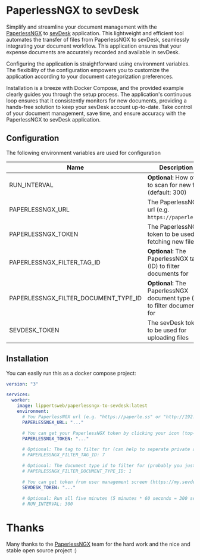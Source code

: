 # PaperlessNGX to sevDesk

Simplify and streamline your document management with the [PaperlessNGX](https://docs.paperless-ngx.com/)
to [sevDesk](https://sevdesk.de/) application. This lightweight and efficient tool automates the transfer of files from
PaperlessNGX to sevDesk, seamlessly integrating your document workflow. This application ensures that your expense
documents are accurately recorded and available in sevDesk.

Configuring the application is straightforward using environment variables. The flexibility of the configuration
empowers you to customize the application according to your document categorization preferences.

Installation is a breeze with Docker Compose, and the provided example clearly guides you through the setup process. The
application's continuous loop ensures that it consistently monitors for new documents, providing a hands-free solution
to keep your sevDesk account up-to-date. Take control of your document management, save time, and ensure accuracy with
the PaperlessNGX to sevDesk application.

## Configuration

The following environment variables are used for configuration

| Name                                 | Description                                                               |
|--------------------------------------|---------------------------------------------------------------------------|
| RUN_INTERVAL                         | **Optional:** How often to scan for new files (default: 300)              |
| PAPERLESSNGX_URL                     | The PaperlessNGX url (e.g. `https://paperle.ss`)                          |
| PAPERLESSNGX_TOKEN                   | The PaperlessNGX token to be used for fetching new files                  |
| PAPERLESSNGX_FILTER_TAG_ID           | **Optional:** The PaperlessNGX tag (ID) to filter documents for           |
| PAPERLESSNGX_FILTER_DOCUMENT_TYPE_ID | **Optional:** The PaperlessNGX document type (ID) to filter documents for |
| SEVDESK_TOKEN                        | The sevDesk token to be used for uploading files                          |

## Installation

You can easily run this as a docker compose project:

```yaml
version: "3"

services:
  worker:
    image: lippertsweb/paperlessngx-to-sevdesk:latest
    environment:
      # You PaperlessNGX url (e.g. "https://paperle.ss" or "http://192.168.0.1:8080")
      PAPERLESSNGX_URL: "..."

      # You can get your PaperlessNGX token by clicking your icon (top-right on the screen) and select "Profile"
      PAPERLESSNGX_TOKEN: "..."

      # Optional: The tag to filter for (can help to seperate private and busines documents)
      # PAPERLESSNGX_FILTER_TAG_ID: 7

      # Optional: The document type id to filter for (probably you just want invoices to be uploaded)
      # PAPERLESSNGX_FILTER_DOCUMENT_TYPE_ID: 1

      # You can get token from user management screen (https://my.sevdesk.de/admin/userManagement)
      SEVDESK_TOKEN: "..."

      # Optional: Run all five minutes (5 minutes * 60 seconds = 300 seconds)
      # RUN_INTERVAL: 300
```

# Thanks

Many thanks to the [PaperlessNGX](https://github.com/paperless-ngx/paperless-ngx) team for the hard work and the nice
and stable open source project :)